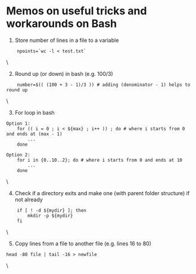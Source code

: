 # Memos on useful tricks and workarounds on Bash


1. Store number of lines in a file to a variable

```
	npoints=`wc -l < test.txt`

```
\

2. Round up (or down) in bash (e.g. 100/3)

```
	number=$(( (100 + 3 - 1)/3 )) # adding (denominator - 1) helps to round up

```
\


3. For loop in bash

```
Option 1:
	for (( i = 0 ; i < ${max} ; i++ )) ; do # where i starts from 0 and ends at (max - 1)
		...
	done

Option 2:
	for i in {0..10..2}; do # where i starts from 0 and ends at 10
		...
	done

```
\


4. Check if a directory exits and make one (with parent folder structure) if not already

```
	if [ ! -d ${mydir} ]; then
	    mkdir -p ${mydir}
	fi

```
\

5. Copy lines from a file to another file (e.g. lines 16 to 80)

```
head -80 file | tail -16 > newfile
```
\
